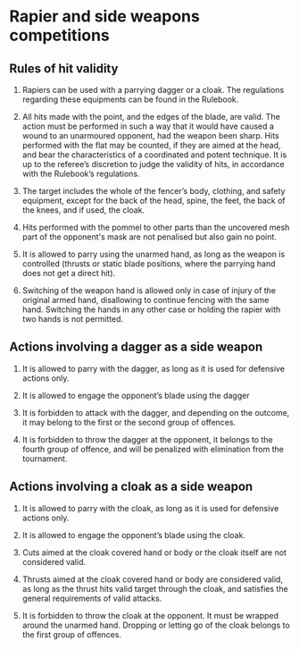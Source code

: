 # Rapier and side weapons competitions

## Rules of hit validity

1. Rapiers can be used with a parrying dagger or a cloak. The regulations regarding these equipments can be found in the Rulebook.

2. All hits made with the point, and the edges of the blade, are valid. The action must be performed in such a way that it would have caused a wound to an unarmoured opponent, had the weapon been sharp. Hits performed with the flat may be counted, if they are aimed at the head, and bear the characteristics of a coordinated and potent technique. It is up to the referee’s discretion to judge the validity of hits, in accordance with the Rulebook’s regulations.

3. The target includes the whole of the fencer’s body, clothing, and safety equipment, except for the back of the head, spine, the feet, the back of the knees, and if used, the cloak.

4. Hits performed with the pommel to other parts than the uncovered mesh part of the opponent's mask are not penalised but also gain no point.

5. It is allowed to parry using the unarmed hand, as long as the weapon is controlled (thrusts or static blade positions, where the parrying hand does not get a direct hit).

6. Switching of the weapon hand is allowed only in case of injury of the original armed hand, disallowing to continue fencing with the same hand. Switching the hands in any other case or holding the rapier with two hands is not permitted.

## Actions involving a dagger as a side weapon

1. It is allowed to parry with the dagger, as long as it is used for defensive actions only.

2. It is allowed to engage the opponent’s blade using the dagger

3. It is forbidden to attack with the dagger, and depending on the outcome, it may belong to the first or the second group of offences.

4. It is forbidden to throw the dagger at the opponent, it belongs to the fourth group of offence, and will be penalized with elimination from the tournament.

## Actions involving a cloak as a side weapon

1. It is allowed to parry with the cloak, as long as it is used for defensive actions only.

2. It is allowed to engage the opponent’s blade using the cloak.

3. Cuts aimed at the cloak covered hand or body or the cloak itself are not considered valid.

4. Thrusts aimed at the cloak covered hand or body are considered valid, as long as the thrust hits valid target through the cloak, and satisfies the general requirements of valid attacks.

5. It is forbidden to throw the cloak at the opponent. It must be wrapped around the unarmed hand. Dropping or letting go of the cloak belongs to the first group of offences.
